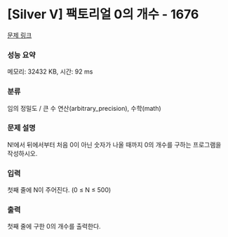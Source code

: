 # [Silver V] 팩토리얼 0의 개수 - 1676 

[문제 링크](https://www.acmicpc.net/problem/1676) 

### 성능 요약

메모리: 32432 KB, 시간: 92 ms

### 분류

임의 정밀도 / 큰 수 연산(arbitrary_precision), 수학(math)

### 문제 설명

<p>N!에서 뒤에서부터 처음 0이 아닌 숫자가 나올 때까지 0의 개수를 구하는 프로그램을 작성하시오.</p>

### 입력 

 <p>첫째 줄에 N이 주어진다. (0 ≤ N ≤ 500)</p>

### 출력 

 <p>첫째 줄에 구한 0의 개수를 출력한다.</p>

